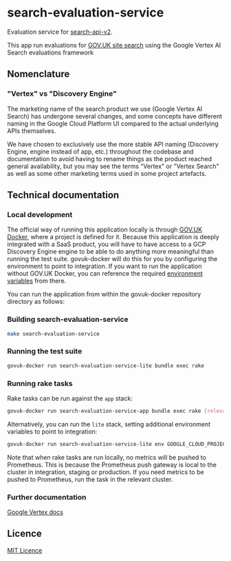 # search-evaluation-service

Evaluation service for [search-api-v2](https://github.com/alphagov/search-api-v2).

This app run evaluations for [GOV.UK site search](https://www.gov.uk/search/all) using the Google Vertex AI Search evaluations framework

## Nomenclature

### "Vertex" vs "Discovery Engine"
The marketing name of the search product we use (Google Vertex AI Search) has undergone several changes, and some concepts have different naming in the Google Cloud Platform UI compared to the actual underlying APIs themselves.

We have chosen to exclusively use the more stable API naming (Discovery Engine, engine instead of app, etc.) throughout the codebase and documentation to avoid having to rename things as the product reached general availability, but you may see the terms "Vertex" or "Vertex Search" as well as some other marketing terms used in some project artefacts.

## Technical documentation

### Local development

The official way of running this application locally is through [GOV.UK Docker](https://github.com/alphagov/govuk-docker), where a project is defined for it. Because this application is deeply integrated with a SaaS product, you will have to have access to a GCP Discovery Engine engine to be able to do anything more meaningful than running the test suite. govuk-docker will do this for you by configuring the environment to point to integration. If you want to run the application without GOV.UK Docker, you can reference the required [environment variables](https://github.com/alphagov/govuk-docker/blob/main/projects/search-evaluation-service/docker-compose.yml) from there.

You can run the application from within the govuk-docker repository directory as follows:

### Building search-evaluation-service

```bash
make search-evaluation-service
```

### Running the test suite

```bash
govuk-docker run search-evaluation-service-lite bundle exec rake
```

### Running rake tasks

Rake tasks can be run against the `app` stack:

```bash
govuk-docker run search-evaluation-service-app bundle exec rake [relevant-rake-task]
```

Alternatively, you can run the `lite` stack, setting additional environment variables to point to integration:

```bash
govuk-docker run search-evaluation-service-lite env GOOGLE_CLOUD_PROJECT_ID="780375417592" DISCOVERY_ENGINE_DEFAULT_COLLECTION_NAME="projects/780375417592/locations/global/collections/default_collection" DISCOVERY_ENGINE_DEFAULT_LOCATION_NAME="projects/780375417592/locations/global" bundle exec rake [relevant-rake-task]`
```

Note that when rake tasks are run locally, no metrics will be pushed to Prometheus. This is because the Prometheus push gateway is local to the cluster in integration, staging or production. If you need metrics to be pushed to Prometheus, run the task in the relevant cluster.

### Further documentation

[Google Vertex docs](https://cloud.google.com/generative-ai-app-builder/docs/introduction)

## Licence

[MIT Licence](LICENCE.txt)

